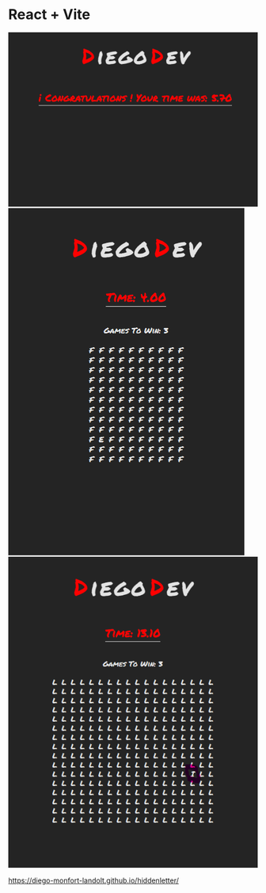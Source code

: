 # React + Vite

![Alt text](image.png)
![Alt text](image-1.png)
![Alt text](image-2.png)

https://diego-monfort-landolt.github.io/hiddenletter/
